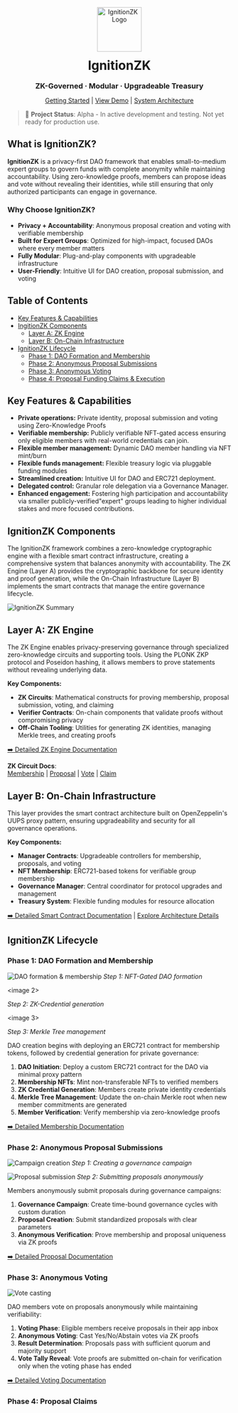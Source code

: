 
<p align="center">
  <img src="frontend/src/assets/logo-transparent-bg.png" alt="IgnitionZK Logo" width="100" />
  <h1 align="center" style="margin-top: 0.3rem;">IgnitionZK</h1>
  <h3 align="center" style="margin: 0;">ZK-Governed · Modular · Upgradeable Treasury</h3>
</p>

<p align="center">
  <a href="#quick-start">Getting Started</a> |
  <a href="#">View Demo</a> |
  <a href="./docs/architecture.md">System Architecture</a>
</p>

> 🚧 **Project Status**: Alpha - In active development and testing. Not yet ready for production use.

## What is IgnitionZK?

**IgnitionZK** is a privacy-first DAO framework that enables small-to-medium expert groups to govern funds with complete anonymity while maintaining accountability. Using zero-knowledge proofs, members can propose ideas and vote without revealing their identities, while still ensuring that only authorized participants can engage in governance.

### Why Choose IgnitionZK?

- **Privacy + Accountability**: Anonymous proposal creation and voting with verifiable membership
- **Built for Expert Groups**: Optimized for high-impact, focused DAOs where every member matters
- **Fully Modular**: Plug-and-play components with upgradeable infrastructure
- **User-Friendly**: Intuitive UI for DAO creation, proposal submission, and voting

## Table of Contents

* [Key Features & Capabilities](#key-features--capabilities)
* [IngitionZK Components](#ignitionzk-components)
    * [Layer A: ZK Engine](#layer-a-zk-engine)
    * [Layer B: On-Chain Infrastructure](#layer-b-on-chain-infrastructure)
* [IgnitionZK Lifecycle](#ignitionzk-lifecycle)
    * [Phase 1: DAO Formation and Membership](#phase-1-dao-formation-and-membership)
    * [Phase 2: Anonymous Proposal Submissions](#phase-2-anonymous-proposal-submissions)
    * [Phase 3: Anonymous Voting](#phase-3-anonymous-voting)
    * [Phase 4: Proposal Funding Claims & Execution](#phase-4-proposal-funding-claims)

## Key Features & Capabilities

* **Private operations:** Private identity, proposal submission and voting using Zero-Knowledge Proofs
* **Verifiable membership:** Publicly verifiable NFT-gated access ensuring only eligible members with real-world credentials can join.
* **Flexible member management:** Dynamic DAO member handling via NFT mint/burn
* **Flexible funds management:** Flexible treasury logic via pluggable funding modules
* **Streamlined creation:** Intuitive UI for DAO and ERC721 deployment.
* **Delegated control:** Granular role delegation via a Governance Manager.
* **Enhanced engagement:** Fostering high participation and accountability via smaller publicly-verified"expert" groups leading to higher individual stakes and more focused contributions.

## IgnitionZK Components


The IgnitionZK framework combines a zero-knowledge cryptographic engine with a flexible smart contract infrastructure, creating a comprehensive system that balances anonymity with accountability. The ZK Engine (Layer A) provides the cryptographic backbone for secure identity and proof generation, while the On-Chain Infrastructure (Layer B) implements the smart contracts that manage the entire governance lifecycle.

![IgnitionZK Summary](frontend/src/assets/topleveldiagram.png)

## Layer A: ZK Engine

The ZK Engine enables privacy-preserving governance through specialized zero-knowledge circuits and supporting tools. Using the PLONK ZKP protocol and Poseidon hashing, it allows members to prove statements without revealing underlying data.

**Key Components:**
* **ZK Circuits**: Mathematical constructs for proving membership, proposal submission, voting, and claiming
* **Verifier Contracts**: On-chain components that validate proofs without compromising privacy
* **Off-Chain Tooling**: Utilities for generating ZK identities, managing Merkle trees, and creating proofs

[➡️ Detailed ZK Engine Documentation](./docs/zk-engine.md) 

**ZK Circuit Docs**:  
[Membership](./zk/circuits/membership/docs-membership_circuit.md) |
[Proposal](./zk/circuits/proposal/docs-proposal_circuit.md) |
[Vote](./zk/circuits/vote/docs-vote_circuit.md) |
[Claim](./zk/circuits/proposal-claim/docs-proposal_claim_circuit.md)

## Layer B: On-Chain Infrastructure 

This layer provides the smart contract architecture built on OpenZeppelin's UUPS proxy pattern, ensuring upgradeability and security for all governance operations.

**Key Components:**
* **Manager Contracts**: Upgradeable controllers for membership, proposals, and voting
* **NFT Membership**: ERC721-based tokens for verifiable group membership
* **Governance Manager**: Central coordinator for protocol upgrades and management
* **Treasury System**: Flexible funding modules for resource allocation

[➡️ Detailed Smart Contract Documentation](./docs/smart-contracts.md) | [Explore Architecture Details](./docs/architecture.md)

## IgnitionZK Lifecycle

### Phase 1: DAO Formation and Membership

![DAO formation & membership](frontend/src/assets/dao-creation.png)
*Step 1: NFT-Gated DAO formation*

<image 2>

*Step 2: ZK-Credential generation*

<image 3>

*Step 3: Merkle Tree management*

DAO creation begins with deploying an ERC721 contract for membership tokens, followed by credential generation for private governance:

1. **DAO Initiation**: Deploy a custom ERC721 contract for the DAO via minimal proxy pattern
2. **Membership NFTs**: Mint non-transferable NFTs to verified members
3. **ZK Credential Generation**: Members create private identity credentials
4. **Merkle Tree Management**: Update the on-chain Merkle root when new member commitments are generated
5. **Member Verification**: Verify membership via zero-knowledge proofs

[➡️ Detailed Membership Documentation](./docs/lifecycle-phase1-membership.md)

### Phase 2: Anonymous Proposal Submissions


![Campaign creation](frontend/src/assets/campaign_illustration.png)
*Step 1: Creating a governance campaign*


![Proposal submission](frontend/src/assets/proposal_submission.png)
*Step 2: Submitting proposals anonymously*

Members anonymously submit proposals during governance campaigns:

1. **Governance Campaign**: Create time-bound governance cycles with custom duration
2. **Proposal Creation**: Submit standardized proposals with clear parameters
3. **Anonymous Verification**: Prove membership and proposal uniqueness via ZK proofs


[➡️ Detailed Proposal Documentation](./docs/lifecycle-phase2-proposals.md)

### Phase 3: Anonymous Voting

![Vote casting](frontend/src/assets/vote_casting.png)

DAO members vote on proposals anonymously while maintaining verifiability:

1. **Voting Phase**: Eligible members receive proposals in their app inbox
2. **Anonymous Voting**: Cast Yes/No/Abstain votes via ZK proofs
3. **Result Determination**: Proposals pass with sufficient quorum and majority support
4. **Vote Tally Reveal**: Vote proofs are submitted on-chain for verification only when the voting phase has ended

[➡️ Detailed Voting Documentation](./docs/lifecycle-phase3-voting.md)



### **Phase 4:** Proposal Claims







